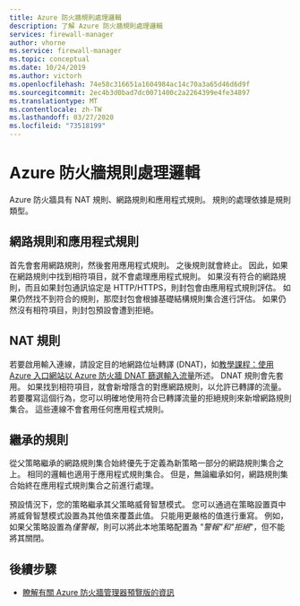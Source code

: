 ```yaml
---
title: Azure 防火牆規則處理邏輯
description: 了解 Azure 防火牆規則處理邏輯
services: firewall-manager
author: vhorne
ms.service: firewall-manager
ms.topic: conceptual
ms.date: 10/24/2019
ms.author: victorh
ms.openlocfilehash: 74e58c316651a1604984ac14c70a3a65d46d6d9f
ms.sourcegitcommit: 2ec4b3d0bad7dc0071400c2a2264399e4fe34897
ms.translationtype: MT
ms.contentlocale: zh-TW
ms.lasthandoff: 03/27/2020
ms.locfileid: "73518199"
---
```

# <a name="azure-firewall-rule-processing-logic"></a>Azure 防火牆規則處理邏輯

Azure 防火牆具有 NAT 規則、網路規則和應用程式規則。 規則的處理依據是規則類型。

## <a name="network-rules-and-applications-rules"></a>網路規則和應用程式規則

首先會套用網路規則，然後套用應用程式規則。 之後規則就會終止。 因此，如果在網路規則中找到相符項目，就不會處理應用程式規則。  如果沒有符合的網路規則，而且如果封包通訊協定是 HTTP/HTTPS，則封包會由應用程式規則評估。 如果仍然找不到符合的規則，那麼封包會根據基礎結構規則集合進行評估。 如果仍然沒有相符項目，則封包預設會遭到拒絕。

## <a name="nat-rules"></a>NAT 規則

若要啟用輸入連線，請設定目的地網路位址轉譯 (DNAT)，如[教學課程：使用 Azure 入口網站以 Azure 防火牆 DNAT 篩選輸入流量](../firewall/tutorial-firewall-dnat.md)所述。 DNAT 規則會先套用。 如果找到相符項目，就會新增隱含的對應網路規則，以允許已轉譯的流量。 若要覆寫這個行為，您可以明確地使用符合已轉譯流量的拒絕規則來新增網路規則集合。 這些連線不會套用任何應用程式規則。

## <a name="inherited-rules"></a>繼承的規則

從父策略繼承的網路規則集合始終優先于定義為新策略一部分的網路規則集合之上。 相同的邏輯也適用于應用程式規則集合。 但是，無論繼承如何，網路規則集合始終在應用程式規則集合之前進行處理。

預設情況下，您的策略繼承其父策略威脅智慧模式。 您可以通過在策略設置頁中將威脅智慧模式設置為其他值來覆蓋此值。 只能用更嚴格的值進行重寫。 例如，如果父策略設置為*僅警報*，則可以將此本地策略配置為 *"警報"和"拒絕*"，但不能將其關閉。

## <a name="next-steps"></a>後續步驟

- [瞭解有關 Azure 防火牆管理器預覽版的資訊](overview.md)